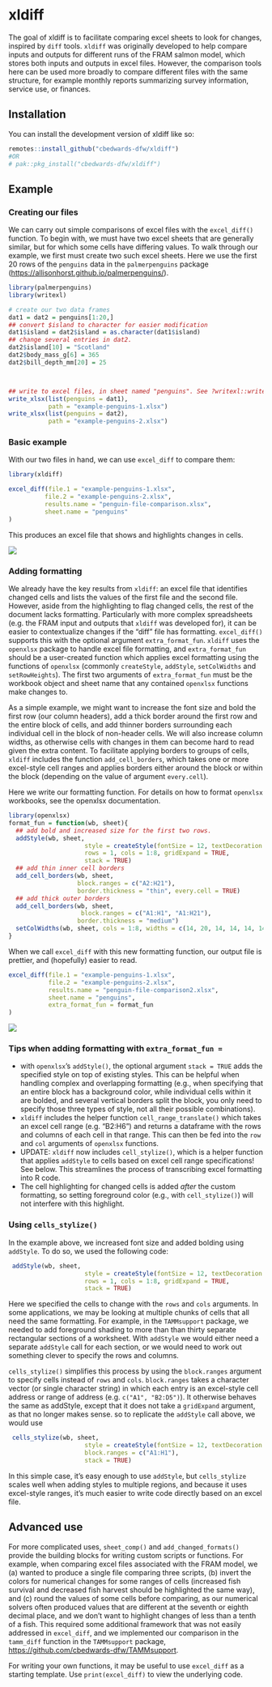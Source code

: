 
<!-- README.md is generated from README.Rmd. Please edit that file -->

# xldiff

<!-- badges: start -->
<!-- badges: end -->

The goal of xldiff is to facilitate comparing excel sheets to look for
changes, inspired by `diff` tools. `xldiff` was originally developed to
help compare inputs and outputs for different runs of the FRAM salmon
model, which stores both inputs and outputs in excel files. However, the
comparison tools here can be used more broadly to compare different
files with the same structure, for example monthly reports summarizing
survey information, service use, or finances.

## Installation

You can install the development version of xldiff like so:

``` r
remotes::install_github("cbedwards-dfw/xldiff")
#OR
# pak::pkg_install("cbedwards-dfw/xldiff")
```

## Example

### Creating our files

We can carry out simple comparisons of excel files with the
`excel_diff()` function. To begin with, we must have two excel sheets
that are generally similar, but for which some cells have differing
values. To walk through our example, we first must create two such excel
sheets. Here we use the first 20 rows of the `penguins` data in the
`palmerpenguins` package
(<https://allisonhorst.github.io/palmerpenguins/>).

``` r
library(palmerpenguins)
library(writexl)

# create our two data frames
dat1 = dat2 = penguins[1:20,]
## convert $island to character for easier modification
dat1$island = dat2$island = as.character(dat1$island)
## change several entries in dat2.
dat2$island[10] = "Scotland"
dat2$body_mass_g[6] = 365
dat2$bill_depth_mm[20] = 25



## write to excel files, in sheet named "penguins". See ?writexl::writexlsx.
write_xlsx(list(penguins = dat1),
           path = "example-penguins-1.xlsx")
write_xlsx(list(penguins = dat2),
           path = "example-penguins-2.xlsx")
```

### Basic example

With our two files in hand, we can use `excel_diff` to compare them:

``` r
library(xldiff)

excel_diff(file.1 = "example-penguins-1.xlsx",
          file.2 = "example-penguins-2.xlsx",
          results.name = "penguin-file-comparison.xlsx",
          sheet.name = "penguins"
)
```

This produces an excel file that shows and highlights changes in cells.

![](man/figures/MAN/filev1.PNG)

### Adding formatting

We already have the key results from `xldiff`: an excel file that
identifies changed cells and lists the values of the first file and the
second file. However, aside from the highlighting to flag changed cells,
the rest of the document lacks formatting. Particularly with more
complex spreadsheets (e.g. the FRAM input and outputs that `xldiff` was
developed for), it can be easier to contextualize changes if the “diff”
file has formatting. `excel_diff()` supports this with the optional
argument `extra_format_fun`. `xldiff` uses the `openxlsx` package to
handle excel file formatting, and `extra_format_fun` should be a
user-created function which applies excel formatting using the functions
of `openxlsx` (commonly `createStyle`, `addStyle`, `setColWidths` and
`setRowHeights`). The first two arguments of `extra_format_fun` must be
the workbook object and sheet name that any contained `openxlsx`
functions make changes to.

As a simple example, we might want to increase the font size and bold
the first row (our column headers), add a thick border around the first
row and the entire block of cells, and add thinner borders surrounding
each individual cell in the block of non-header cells. We will also
increase column widths, as otherwise cells with changes in them can
become hard to read given the extra content. To facilitate applying
borders to groups of cells, `xldiff` includes the function
`add_cell_borders`, which takes one or more excel-style cell ranges and
applies borders either around the block or within the block (depending
on the value of argument `every.cell`).

Here we write our formatting function. For details on how to format
`openxlsx` workbooks, see the openxlsx documentation.

``` r
library(openxlsx)
format_fun = function(wb, sheet){
  ## add bold and increased size for the first two rows.
  addStyle(wb, sheet,
                     style = createStyle(fontSize = 12, textDecoration = "Bold"),
                     rows = 1, cols = 1:8, gridExpand = TRUE,
                     stack = TRUE)
  ## add thin inner cell borders
  add_cell_borders(wb, sheet,
                   block.ranges = c("A2:H21"),
                   border.thickness = "thin", every.cell = TRUE)
  ## add thick outer borders
  add_cell_borders(wb, sheet,
                    block.ranges = c("A1:H1", "A1:H21"),
                   border.thickness = "medium")
  setColWidths(wb, sheet, cols = 1:8, widths = c(14, 20, 14, 14, 14, 14, 14))
}
```

When we call `excel_diff` with this new formatting function, our output
file is prettier, and (hopefully) easier to read.

``` r
excel_diff(file.1 = "example-penguins-1.xlsx",
           file.2 = "example-penguins-2.xlsx",
           results.name = "penguin-file-comparison2.xlsx",
           sheet.name = "penguins",
           extra_format_fun = format_fun
)
```

![](man/figures/MAN/filev2.PNG)

### Tips when adding formatting with `extra_format_fun =`

- with `openxlsx`’s `addStyle()`, the optional argument `stack = TRUE`
  adds the specified style on top of existing styles. This can be
  helpful when handling complex and overlapping formatting (e.g., when
  specifying that an entire block has a background color, while
  individual cells within it are bolded, and several vertical borders
  split the block, you only need to specify those three types of style,
  not all their possible combinations).
- `xldiff` includes the helper function `cell_range_translate()` which
  takes an excel cell range (e.g. “B2:H6”) and returns a dataframe with
  the rows and columns of each cell in that range. This can then be fed
  into the `row` and `col` arguments of `openxlsx` functions.
- UPDATE: `xldiff` now includes `cell_stylize()`, which is a helper
  function that applies `addStyle` to cells based on excel cell range
  specifications! See below. This streamlines the process of
  transcribing excel formatting into R code.
- The cell highlighting for changed cells is added *after* the custom
  formatting, so setting foreground color (e.g., with `cell_stylize()`)
  will not interfere with this highlight.

### Using `cells_stylize()`

In the example above, we increased font size and added bolding using
`addStyle`. To do so, we used the following code:

``` r
 addStyle(wb, sheet,
                     style = createStyle(fontSize = 12, textDecoration = "Bold"),
                     rows = 1, cols = 1:8, gridExpand = TRUE,
                     stack = TRUE)
```

Here we specified the cells to change with the `rows` and `cols`
arguments. In some applications, we may be looking at multiple chunks of
cells that all need the same formatting. For example, in the
`TAMMsupport` package, we needed to add foreground shading to more than
than thirty separate rectangular sections of a worksheet. With
`addStyle` we would either need a separate `addStyle` call for each
section, or we would need to work out something clever to specify the
rows and columns.

`cells_stylize()` simplifies this process by using the `block.ranges`
argument to specify cells instead of `rows` and `cols`. `block.ranges`
takes a character vector (or single character string) in which each
entry is an excel-style cell address or range of address
(e.g. `c("A1", "B2:D5")`). It otherwise behaves the same as addStyle,
except that it does not take a `gridExpand` argument, as that no longer
makes sense. so to replicate the `addStyle` call above, we would use

``` r
 cells_stylize(wb, sheet,
                     style = createStyle(fontSize = 12, textDecoration = "Bold"),
                     block.ranges = c("A1:H1"),
                     stack = TRUE)
```

In this simple case, it’s easy enough to use `addStyle`, but
`cells_stylize` scales well when adding styles to multiple regions, and
because it uses excel-style ranges, it’s much easier to write code
directly based on an excel file.

## Advanced use

For more complicated uses, `sheet_comp()` and `add_changed_formats()`
provide the building blocks for writing custom scripts or functions. For
example, when comparing excel files associated with the FRAM model, we
(a) wanted to produce a single file comparing three scripts, (b) invert
the colors for numerical changes for some ranges of cells (increased
fish survival and decreased fish harvest should be highlighted the same
way), and (c) round the values of some cells before comparing, as our
numerical solvers often produced values that are different at the
seventh or eighth decimal place, and we don’t want to highlight changes
of less than a tenth of a fish. This required some additional framework
that was not easily addressed in `excel_diff`, and we implemented our
comparison in the `tamm_diff` function in the `TAMMsupport` package,
<https://github.com/cbedwards-dfw/TAMMsupport>.

For writing your own functions, it may be useful to use `excel_diff` as
a starting template. Use `print(excel_diff)` to view the underlying
code.
